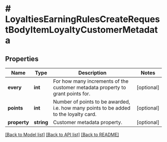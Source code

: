 # # LoyaltiesEarningRulesCreateRequestBodyItemLoyaltyCustomerMetadata

## Properties

Name | Type | Description | Notes
------------ | ------------- | ------------- | -------------
**every** | **int** | For how many increments of the customer metadata property to grant points for. | [optional]
**points** | **int** | Number of points to be awarded, i.e. how many points to be added to the loyalty card. | [optional]
**property** | **string** | Customer metadata property. | [optional]

[[Back to Model list]](../../README.md#models) [[Back to API list]](../../README.md#endpoints) [[Back to README]](../../README.md)
